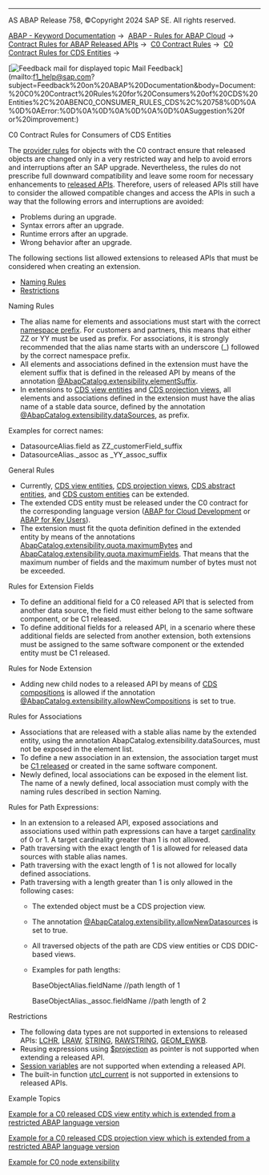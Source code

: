   

* * *

AS ABAP Release 758, ©Copyright 2024 SAP SE. All rights reserved.

[ABAP - Keyword Documentation](javascript:call_link\('abenabap.htm'\)) →  [ABAP - Rules for ABAP Cloud](javascript:call_link\('abenabap_strict_rules.htm'\)) →  [Contract Rules for ABAP Released APIs](javascript:call_link\('abenrestricted_apis.htm'\)) →  [C0 Contract Rules](javascript:call_link\('abenc0_contract_rules.htm'\)) →  [C0 Contract Rules for CDS Entities](javascript:call_link\('abenc0_contract_rules_cds.htm'\)) → 

 [![](Mail.gif?object=Mail.gif "Feedback mail for displayed topic") Mail Feedback](mailto:f1_help@sap.com?subject=Feedback%20on%20ABAP%20Documentation&body=Document:%20C0%20Contract%20Rules%20for%20Consumers%20of%20CDS%20Entities%2C%20ABENC0_CONSUMER_RULES_CDS%2C%20758%0D%0A%0D%0AError:%0D%0A%0D%0A%0D%0A%0D%0ASuggestion%20f
or%20improvement:)

C0 Contract Rules for Consumers of CDS Entities

The [provider rules](javascript:call_link\('abenc0_provider_rules_cds.htm'\)) for objects with the C0 contract ensure that released objects are changed only in a very restricted way and help to avoid errors and interruptions after an SAP upgrade. Nevertheless, the rules do not prescribe full downward compatibility and leave some room for necessary enhancements to [released APIs](javascript:call_link\('abenreleased_api_glosry.htm'\) "Glossary Entry"). Therefore, users of released APIs still have to consider the allowed compatible changes and access the APIs in such a way that the following errors and interruptions are avoided:

-   Problems during an upgrade.
-   Syntax errors after an upgrade.
-   Runtime errors after an upgrade.
-   Wrong behavior after an upgrade.

The following sections list allowed extensions to released APIs that must be considered when creating an extension.

-   [Naming Rules](#abenc0-consumer-rules-cds-1-------general-rules---@ITOC@@ABENC0_CONSUMER_RULES_CDS_2)
-   [Restrictions](#abenc0-consumer-rules-cds-3-------example-topics---@ITOC@@ABENC0_CONSUMER_RULES_CDS_4)

Naming Rules   

-   The alias name for elements and associations must start with the correct [namespace prefix](javascript:call_link\('abennames_repos_obj_guidl.htm'\) "Guideline"). For customers and partners, this means that either ZZ or YY must be used as prefix. For associations, it is strongly recommended that the alias name starts with an underscore (\_) followed by the correct namespace prefix.
-   All elements and associations defined in the extension must have the element suffix that is defined in the released API by means of the annotation [@AbapCatalog.extensibility.elementSuffix](javascript:call_link\('abencds_f1_entity_annotations.htm'\)).
-   In extensions to [CDS view entities](javascript:call_link\('abencds_v2_view_glosry.htm'\) "Glossary Entry") and [CDS projection views](javascript:call_link\('abencds_projection_view_glosry.htm'\) "Glossary Entry"), all elements and associations defined in the extension must have the alias name of a stable data source, defined by the annotation [@AbapCatalog.extensibility.dataSources](javascript:call_link\('abencds_view_entity_anno.htm'\)), as prefix.

Examples for correct names:

-   DatasourceAlias.field as ZZ\_customerField\_suffix
-   DatasourceAlias.\_assoc as \_YY\_assoc\_suffix

General Rules   

-   Currently, [CDS view entities](javascript:call_link\('abencds_v2_view_glosry.htm'\) "Glossary Entry"), [CDS projection views](javascript:call_link\('abencds_projection_view_glosry.htm'\) "Glossary Entry"), [CDS abstract entities](javascript:call_link\('abencds_abstract_entity_glosry.htm'\) "Glossary Entry"), and [CDS custom entities](javascript:call_link\('abencds_abstract_entity_glosry.htm'\) "Glossary Entry") can be extended.
-   The extended CDS entity must be released under the C0 contract for the corresponding language version ([ABAP for Cloud Development](javascript:call_link\('abenabap_for_cloud_dev_glosry.htm'\) "Glossary Entry") or [ABAP for Key Users](javascript:call_link\('abenabap_for_key_users_glosry.htm'\) "Glossary Entry")).
-   The extension must fit the quota definition defined in the extended entity by means of the annotations [AbapCatalog.extensibility.quota.maximumBytes](javascript:call_link\('abencds_f1_entity_annotations.htm'\)) and [AbapCatalog.extensibility.quota.maximumFields](javascript:call_link\('abencds_f1_entity_annotations.htm'\)). That means that the maximum number of fields and the maximum number of bytes must not be exceeded.

Rules for Extension Fields

-   To define an additional field for a C0 released API that is selected from another data source, the field must either belong to the same software component, or be C1 released.
-   To define additional fields for a released API, in a scenario where these additional fields are selected from another extension, both extensions must be assigned to the same software component or the extended entity must be C1 released.

Rules for Node Extension

-   Adding new child nodes to a released API by means of [CDS compositions](javascript:call_link\('abencds_composition_glosry.htm'\) "Glossary Entry") is allowed if the annotation [@AbapCatalog.extensibility.allowNewCompositions](javascript:call_link\('abencds_f1_entity_annotations.htm'\)) is set to true.

Rules for Associations

-   Associations that are released with a stable alias name by the extended entity, using the annotation AbapCatalog.extensibility.dataSources, must not be exposed in the element list.
-   To define a new association in an extension, the association target must be [C1 released](javascript:call_link\('abenc1_contract_glosry.htm'\) "Glossary Entry") or created in the same software component.
-   Newly defined, local associations can be exposed in the element list. The name of a newly defined, local association must comply with the naming rules described in section Naming.

Rules for Path Expressions:

-   In an extension to a released API, exposed associations and associations used within path expressions can have a target [cardinality](javascript:call_link\('abencardinality_glosry.htm'\) "Glossary Entry") of 0 or 1. A target cardinality greater than 1 is not allowed.
-   Path traversing with the exact length of 1 is allowed for released data sources with stable alias names.
-   Path traversing with the exact length of 1 is not allowed for locally defined associations.
-   Path traversing with a length greater than 1 is only allowed in the following cases:
    -   The extended object must be a CDS projection view.
    -   The annotation [@AbapCatalog.extensibility.allowNewDatasources](javascript:call_link\('abencds_view_entity_anno.htm'\)) is set to true.
    -   All traversed objects of the path are CDS view entities or CDS DDIC-based views.
    -   Examples for path lengths:
        
        BaseObjectAlias.fieldName //path length of 1
        
        BaseObjectAlias.\_assoc.fieldName //path length of 2
        

Restrictions   

-   The following data types are not supported in extensions to released APIs: [LCHR](javascript:call_link\('abenddic_builtin_types.htm'\)), [LRAW](javascript:call_link\('abenddic_builtin_types.htm'\)), [STRING](javascript:call_link\('abenddic_builtin_types.htm'\)), [RAWSTRING](javascript:call_link\('abenddic_builtin_types.htm'\)), [GEOM\_EWKB](javascript:call_link\('abenddic_builtin_types.htm'\)).
-   Reusing expressions using [$projection](javascript:call_link\('abencds_reusable_expression_v2.htm'\)) as pointer is not supported when extending a released API.
-   [Session variables](javascript:call_link\('abencds_session_variable_v2.htm'\)) are not supported when extending a released API.
-   The built-in function [utcl\_current](javascript:call_link\('abencds_timestamp_functions_v2.htm'\)) is not supported in extensions to released APIs.

Example Topics   

[Example for a C0 released CDS view entity which is extended from a restricted ABAP language version](javascript:call_link\('abenc0_demo.htm'\))

[Example for a C0 released CDS projection view which is extended from a restricted ABAP language version](javascript:call_link\('abenc0_demo_1.htm'\))

[Example for C0 node extensibility](javascript:call_link\('abenc0_node_ext_demo.htm'\))